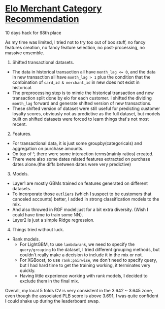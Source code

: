 # [Elo Merchant Category Recommendation](https://www.kaggle.com/c/elo-merchant-category-recommendation)
10 days hack for 68th place 

As my time was limited, I tried not to try too out of box stuff, no fancy features creation, no fancy feature selection, no post-processing, no massive ensemble. 

1. Shifted transactional datasets.
  + The data in historical transaction all have `month_lag <= 0`, and the data in new transaction all have `month_lag > 1` plus the condition that the combination of `card_id & merchant_id` in new does not exist in historical. 
  + The preprocessing step is to mimic the historical transaction and new transaction split done by elo for each customer. I shifted the dividing `month_lag` forward and generate shifted version of new transactions. 
  + These shifted version of dataset were still useful for predicting customer loyalty scores, obviously not as predictive as the full dataset, but models built on shifted datasets were forced to learn things that's not most recent. 
2. Features.
  + For transactional data, it is just some groupby(categoricals) and aggregation on purchase amounts. 
  + On top of ^, there were some interaction terms(mainly ratios) created.
  + There were also some dates related features extracted on purchase dates alone.(the diffs between dates were very predictive)
3. Models.
  + Layer1 are mostly GBMs trained on features generated on different datasets. 
  + To incorporate those `outliers` (which I suspect to be customers that canceled accounts) better, I added in strong classification models to the mix. 
  + And also throwed in RGF model just for a bit extra diversity. (Wish I could have time to train some NN). 
  + Layer2 is just a simple Ridge regression.
4. Things tried without luck.
  + Rank models. 
    - For LightGBM, to use `lambdarank`, we need to specify the `query/grouping` to the dataset, I tried different grouping methods, but couldn't really make a decision to include it in the mix or not.
    - For XGBoost, to use `rank:pairwise`, we don't need to specify query, but I had hard time to get the training working, it terminates very quickly. 
    - Having little experience working with rank models, I decided to exclude them in the final mix. 
    
Overall, my local 5 folds CV is very consistent in the 3.642 ~ 3.645 zone, even though the associated PLB score is above 3.691, I was quite confident I could shake up during the leaderboard swap. 

